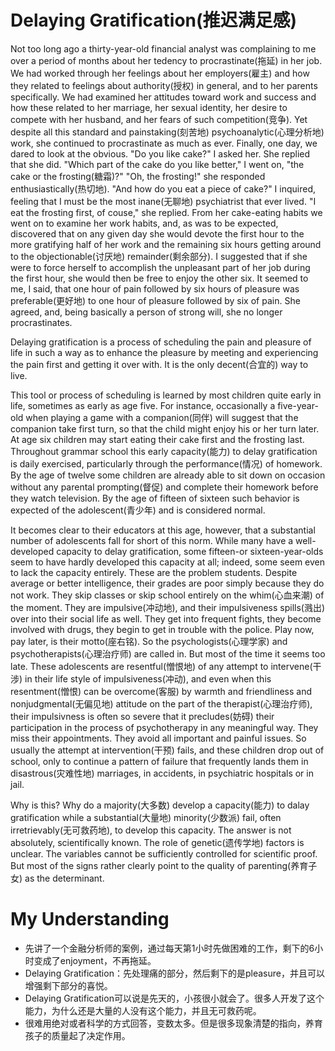 # Delaying Gratification(推迟满足感)
Not too long ago a thirty-year-old financial analyst was complaining to me over a period of months about her tedency to procrastinate(拖延) in her job. We had worked through her feelings about her employers(雇主) and how they related to feelings about authority(授权) in general, and to her parents specifically. We had examined her attitudes toward work and success and how these related to her marriage, her sexual identity, her desire to compete with her husband, and her fears of such competition(竞争). Yet despite all this standard and painstaking(刻苦地) psychoanalytic(心理分析地) work, she continued to procrastinate as much as ever. Finally, one day, we dared to look at the obvious. "Do you like cake?" I asked her. She replied that she did. "Which part of the cake do you like better," I went on, "the cake or the frosting(糖霜)?" "Oh, the frosting!" she responded enthusiastically(热切地). "And how do you eat a piece of cake?" I inquired, feeling that I must be the most inane(无聊地) psychiatrist that ever lived. "I eat the frosting first, of couse," she replied. From her cake-eating habits we went on to examine her work habits, and, as was to be expected, discovered that on any given day she would devote the first hour to the more gratifying half of her work and the remaining six hours getting around to the objectionable(讨厌地) remainder(剩余部分). I suggested that if she were to force herself to accomplish the unpleasant part of her job during the first hour, she would then be free to enjoy the other six. It seemed to me, I said, that one hour of pain followed by six hours of pleasure was preferable(更好地) to one hour of pleasure followed by six of pain. She agreed, and, being basically a person of strong will, she no longer procrastinates.

Delaying gratification is a process of scheduling the pain and pleasure of life in such a way as to enhance the pleasure by meeting and experiencing the pain first and getting it over with. It is the only decent(合宜的) way to live.

This tool or process of scheduling is learned by most children quite early in life, sometimes as early as age five. For instance, occasionally a five-year-old when playing a game with a companion(同伴) will suggest that the companion take first turn, so that the child might enjoy his or her turn later. At age six children may start eating their cake first and the frosting last. Throughout grammar school this early capacity(能力) to delay gratification is daily exercised, particularly through the performance(情况) of homework. By the age of twelve some children are already able to sit down on occasion without any parental prompting(督促) and complete their homework before they watch television. By the age of fifteen of sixteen such behavior is expected of the adolescent(青少年) and is considered normal.

It becomes clear to their educators at this age, however, that a substantial number of adolescents fall for short of this norm. While many have a well-developed capacity to delay gratification, some fifteen-or sixteen-year-olds seem to have hardly developed this capacity at all; indeed, some seem even to lack the capacity entirely. These are the problem students. Despite average or better intelligence, their grades are poor simply because they do not work. They skip classes or skip school entirely on the whim(心血来潮) of the moment. They are impulsive(冲动地), and their impulsiveness spills(溅出) over into their social life as well. They get into frequent fights, they become involved with drugs, they begin to get in trouble with the police. Play now, pay later, is their motto(座右铭). So the psychologists(心理学家) and psychotherapists(心理治疗师) are called in. But most of the time it seems too late. These adolescents are resentful(憎恨地) of any attempt to intervene(干涉) in their life style of impulsiveness(冲动), and even when this resentment(憎恨) can be overcome(客服) by warmth and friendliness and nonjudgmental(无偏见地) attitude on the part of the therapist(心理治疗师), their impulsivness is often so severe that it precludes(妨碍) their participation in the process of psychotherapy in any meaningful way. They miss their appointments. They avoid all important and painful issues. So usually the attempt at intervention(干预) fails, and these children drop out of school, only to continue a pattern of failure that frequently lands them in disastrous(灾难性地) marriages, in accidents, in psychiatric hospitals or in jail.

Why is this? Why do a majority(大多数) develop a capacity(能力) to dalay gratification while a substantial(大量地) minority(少数派) fail, often irretrievably(无可救药地), to develop this capacity. The answer is not absolutely, scientifically known. The role of genetic(遗传学地) factors is unclear. The variables cannot be sufficiently controlled for scientific proof. But most of the signs rather clearly point to the quality of parenting(养育子女) as the determinant.
# My Understanding
- 先讲了一个金融分析师的案例，通过每天第1小时先做困难的工作，剩下的6小时变成了enjoyment，不再拖延。
- Delaying Gratification：先处理痛的部分，然后剩下的是pleasure，并且可以增强剩下部分的喜悦。
- Delaying Gratification可以说是先天的，小孩很小就会了。很多人开发了这个能力，为什么还是大量的人没有这个能力，并且无可救药呢。
- 很难用绝对或者科学的方式回答，变数太多。但是很多现象清楚的指向，养育孩子的质量起了决定作用。
